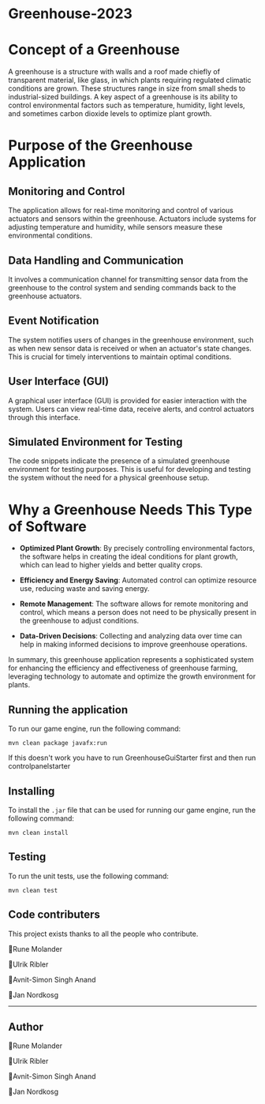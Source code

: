 # Greenhouse-2023
# Concept of a Greenhouse
A greenhouse is a structure with walls and a roof made chiefly of transparent material, like glass, in which plants requiring regulated climatic conditions are grown. These structures range in size from small sheds to industrial-sized buildings. A key aspect of a greenhouse is its ability to control environmental factors such as temperature, humidity, light levels, and sometimes carbon dioxide levels to optimize plant growth.

# Purpose of the Greenhouse Application

## Monitoring and Control
The application allows for real-time monitoring and control of various actuators and sensors within the greenhouse. Actuators include systems for adjusting temperature and humidity, while sensors measure these environmental conditions.

## Data Handling and Communication
It involves a communication channel for transmitting sensor data from the greenhouse to the control system and sending commands back to the greenhouse actuators.

## Event Notification
The system notifies users of changes in the greenhouse environment, such as when new sensor data is received or when an actuator's state changes. This is crucial for timely interventions to maintain optimal conditions.

## User Interface (GUI)
A graphical user interface (GUI) is provided for easier interaction with the system. Users can view real-time data, receive alerts, and control actuators through this interface.

## Simulated Environment for Testing
The code snippets indicate the presence of a simulated greenhouse environment for testing purposes. This is useful for developing and testing the system without the need for a physical greenhouse setup.

# Why a Greenhouse Needs This Type of Software

- **Optimized Plant Growth**: By precisely controlling environmental factors, the software helps in creating the ideal conditions for plant growth, which can lead to higher yields and better quality crops.

- **Efficiency and Energy Saving**: Automated control can optimize resource use, reducing waste and saving energy.

- **Remote Management**: The software allows for remote monitoring and control, which means a person does not need to be physically present in the greenhouse to adjust conditions.

- **Data-Driven Decisions**: Collecting and analyzing data over time can help in making informed decisions to improve greenhouse operations.

In summary, this greenhouse application represents a sophisticated system for enhancing the efficiency and effectiveness of greenhouse farming, leveraging technology to automate and optimize the growth environment for plants.

## Running the application

To run our game engine, run the following command:

    mvn clean package javafx:run

If this doesn't work you have to run GreenhouseGuiStarter first and then run controlpanelstarter

## Installing
To install the `.jar` file that can be used for running our game engine, run the following command:

    mvn clean install

## Testing
To run the unit tests, use the following command:

    mvn clean test


## Code contributers
This project exists thanks to all the people who contribute.

👤Rune Molander

👤Ulrik Ribler

👤Avnit-Simon Singh Anand

👤Jan Nordkosg

 
---
## Author

👤Rune Molander

👤Ulrik Ribler

👤Avnit-Simon Singh Anand

👤Jan Nordkosg
